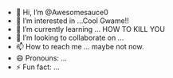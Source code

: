 - 👋 Hi, I’m @Awesomesauce0
- 👀 I’m interested in ...Cool Gwame!!
- 🌱 I’m currently learning ... HOW TO KILL YOU
- 💞️ I’m looking to collaborate on ...
- 📫 How to reach me ... maybe not now.
- 😄 Pronouns: ...
- ⚡ Fun fact: ... 

<!---
Awesomesauce0/Awesomesauce0 is a ✨ special ✨ repository because its `README.md` (this file) appears on your GitHub profile.
You can click the Preview link to take a look at your changes.
--->
